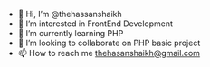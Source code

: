 - 👋 Hi, I’m @thehassanshaikh
- 👀 I’m interested in FrontEnd Development
- 🌱 I’m currently learning PHP
- 💞️ I’m looking to collaborate on PHP basic project
- 📫 How to reach me thehasanshaikh@gmail.com

<!---
thehassanshaikh/thehassanshaikh is a ✨ special ✨ repository because its `README.md` (this file) appears on your GitHub profile.
You can click the Preview link to take a look at your changes.
--->
